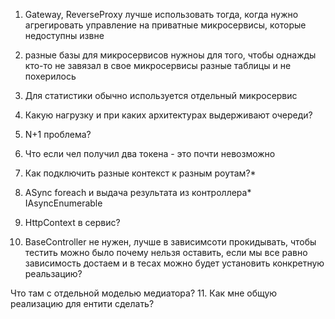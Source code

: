 1. Gateway, ReverseProxy лучше использовать тогда, когда нужно агрегировать управление на приватные микросервисы, которые недоступны извне

2. разные базы для микросервисов нужноы для того, чтобы однажды кто-то не завязал в свое микросервисы разные таблицы и не похерилось

3. Для статистики обычно используется отдельный микросервис

4. Какую нагрузку и при каких архитектурах выдерживают очереди?

5. N+1 проблема?

6. Что если чел получил два токена - это почти невозможно

7. Как подключить разные контекст к разным роутам?*

8. ASync foreach и выдача результата из контроллера*
IAsyncEnumerable

9. HttpContext в сервис?

10. BaseController не нужен, лучше в зависимсоти прокидывать, чтобы тестить можно было
почему нельзя оставить, если мы все равно зависимость достаем и в тесах можно будет установить конкретную реальзацию?

Что там с отдельной моделью медиатора?
11. Как мне общую реализацию для ентити сделать?